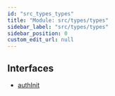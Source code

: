 ```yaml
---
id: "src_types_types"
title: "Module: src/types/types"
sidebar_label: "src/types/types"
sidebar_position: 0
custom_edit_url: null
---
```


## Interfaces

- [authInit](../interfaces/src_types_types.authInit.md)
